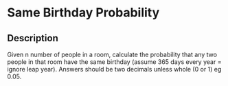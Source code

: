 # Same Birthday Probability

## Description

Given n number of people in a room, calculate the probability that any two people in that room have the same birthday (assume 365 days every year = ignore leap year). Answers should be two decimals unless whole (0 or 1) eg 0.05.
